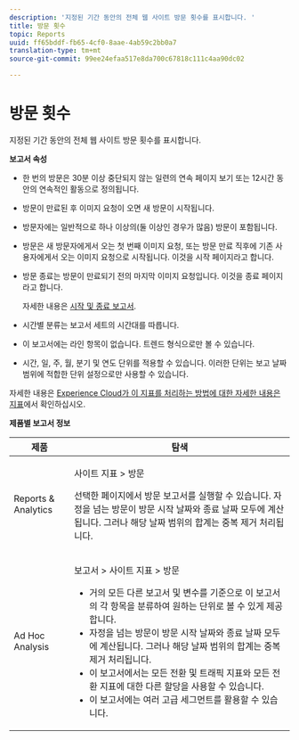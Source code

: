 ```yaml
---
description: '지정된 기간 동안의 전체 웹 사이트 방문 횟수를 표시합니다. '
title: 방문 횟수
topic: Reports
uuid: ff65bddf-fb65-4cf0-8aae-4ab59c2bb0a7
translation-type: tm+mt
source-git-commit: 99ee24efaa517e8da700c67818c111c4aa90dc02

---
```



# 방문 횟수

지정된 기간 동안의 전체 웹 사이트 방문 횟수를 표시합니다. 

**보고서 속성**

* 한 번의 방문은 30분 이상 중단되지 않는 일련의 연속 페이지 보기 또는 12시간 동안의 연속적인 활동으로 정의됩니다.
* 방문이 만료된 후 이미지 요청이 오면 새 방문이 시작됩니다.
* 방문자에는 일반적으로 하나 이상의(둘 이상인 경우가 많음) 방문이 포함됩니다.
* 방문은 새 방문자에게서 오는 첫 번째 이미지 요청, 또는 방문 만료 직후에 기존 사용자에게서 오는 이미지 요청으로 시작됩니다. 이것을 시작 페이지라고 합니다.
* 방문 종료는 방문이 만료되기 전의 마지막 이미지 요청입니다. 이것을 종료 페이지라고 합니다.

   자세한 내용은 [시작 및 종료 보고서](/help/components/c-variables/dimensionslist/reports-entries-exits.md).
* 시간별 분류는 보고서 세트의 시간대를 따릅니다.
* 이 보고서에는 라인 항목이 없습니다. 트렌드 형식으로만 볼 수 있습니다.
* 시간, 일, 주, 월, 분기 및 연도 단위를 적용할 수 있습니다. 이러한 단위는 보고 날짜 범위에 적합한 단위 설정으로만 사용할 수 있습니다.

자세한 내용은 [Experience Cloud가 이 지표를 처리하는 방법에 대한 자세한 내용은 지표](/help/components/c-variables/c-metrics/metrics-visit.md)에서 확인하십시오.

**제품별 보고서 정보**

<table id="table_3138CA443CAC4F55838216E8B8786EE2"> 
 <thead> 
  <tr> 
   <th colname="col1" class="entry"> 제품 </th> 
   <th colname="col2" class="entry"> 탐색 </th> 
  </tr> 
 </thead>
 <tbody> 
  <tr> 
   <td colname="col1"> <p> Reports &amp; Analytics </p> </td> 
   <td colname="col2"> <p> <span class="uicontrol"> 사이트 지표</span> &gt; <span class="uicontrol">방문</span> </p> <p>선택한 페이지에서 <span class="wintitle">방문 보고서</span>를 실행할 수 있습니다. 자정을 넘는 방문이 방문 시작 날짜와 종료 날짜 모두에 계산됩니다. 그러나 해당 날짜 범위의 합계는 중복 제거 처리됩니다. </p> </td> 
  </tr> 
  <tr> 
   <td colname="col1"> <p> Ad Hoc Analysis </p> </td> 
   <td colname="col2"> <p> <span class="uicontrol"> 보고서</span> &gt; <span class="uicontrol">사이트 지표</span> &gt; <span class="uicontrol">방문</span> </p> 
    <ul id="ul_73FEE02C129041D6A63F2DB07676960F"> 
     <li id="li_CC3BB22DE97941EB8032BE4421FFC173"> 거의 모든 다른 보고서 및 변수를 기준으로 이 보고서의 각 항목을 분류하여 원하는 단위로 볼 수 있게 제공합니다. </li> 
     <li id="li_D53D480D73264D47945C9E1202B7BD4F">자정을 넘는 방문이 방문 시작 날짜와 종료 날짜 모두에 계산됩니다. 그러나 해당 날짜 범위의 합계는 중복 제거 처리됩니다. </li> 
     <li id="li_B8BCC584F95B407DB87F5EA57CC88F62">이 보고서에서는 모든 전환 및 트래픽 지표와 모든 전환 지표에 대한 다른 할당을 사용할 수 있습니다. </li> 
     <li id="li_0F342D3DCFF44ABAB79BD0F9E7F43E1E">이 보고서에는 여러 고급 세그먼트를 활용할 수 있습니다. </li> 
    </ul> </td> 
  </tr> 
 </tbody> 
</table>

